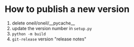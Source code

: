 
# How to publish a new version

1. delete oneil/oneil/\_\_pycache\_\_
1. update the version number in `setup.py`
1. `python -m build`
1. `git-release` version "release notes"
